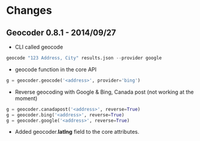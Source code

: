 # Changes

## Geocoder 0.8.1 - 2014/09/27

- CLI called geocode
```python
geocode "123 Address, City" results.json --provider google
```
- geocode function in the core API
```python
g = geocoder.geocode('<address>', provider='bing')
```
- Reverse geocoding with Google & Bing, Canada post (not working at the moment)
```python
g = geocoder.canadapost('<address>', reverse=True)
g = geocoder.bing('<address>', reverse=True)
g = geocoder.google('<address>', reverse=True)
```
- Added geocoder.**latlng** field to the core attributes.
